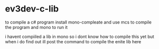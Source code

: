 # ev3dev-c-lib
to compile a c# program install mono-compleate and use mcs to compile the program and mono to run it

i havent compiiled a lib in mono so i dont know how to compile this yet but when i do find out ill post the command to compile the enite lib here
